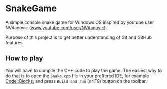 # SnakeGame

A simple console snake game for Windows OS inspired by youtube user NVitanovic (www.youtube.com/user/NVitanovic).

Purpose of this project is to get better understanding of Git and GitHub features. 

## How to play

You will have to compile the C++ code to play the game. The easiest way to do that is to open the `Snake.cpp` file in your preffered IDE, for example [Code::Blocks](http://www.codeblocks.org/), and press `Build and run` (or F9) button on the toolbar.
